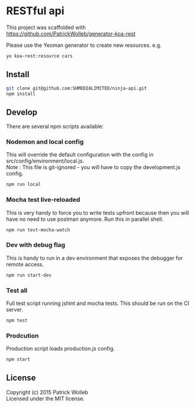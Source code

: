 # RESTful api

This project was scaffolded with  
https://github.com/PatrickWolleb/generator-koa-rest  

Please use the Yeoman generator to create new resources. e.g.  
```bash
yo koa-rest:resource cars
```

## Install  

```bash
git clone git@github.com:SHMEDIALIMITED/ninja-api.git  
npm install  
```

## Develop   

There are several npm scripts available:    

### Nodemon and local config  
This will override the default configuration with the config in src/config/environment/local.js.  
Note : This file is git-ignored - you will have to copy the development.js config.  
```bash
npm run local
```

### Mocha test live-reloaded
This is very handy to force you to write tests upfront because then you will have no need to use postman anymore. Run this in parallel shell.    
```bash
npm run test-mocha-watch
```

### Dev with debug flag  
This is handy to run in a dev environment that exposes the debugger for remote access.   
```bash
npm run start-dev
```

### Test all
Full test script running jshint and mocha tests. This should be run on the CI server. 
```bash
npm test
```

### Prodcution
Production script loads production.js config.  
```bash
npm start
```


## License

Copyright (c) 2015 Patrick Wolleb  
Licensed under the MIT license.
